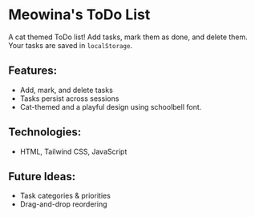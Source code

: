 # Meowina's ToDo List

A cat themed ToDo list! Add tasks, mark them as done, and delete them. Your tasks are saved in `localStorage`.

## Features:
- Add, mark, and delete tasks
- Tasks persist across sessions
- Cat-themed and a playful design using schoolbell font.

## Technologies:
- HTML, Tailwind CSS, JavaScript

## Future Ideas:
- Task categories & priorities
- Drag-and-drop reordering
